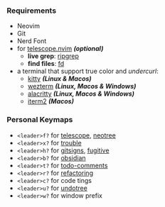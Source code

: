 ### Requirements

- Neovim
- Git
- Nerd Font
- for [telescope.nvim](https://github.com/nvim-telescope/telescope.nvim) **_(optional)_**
  - **live grep**: [ripgrep](https://github.com/BurntSushi/ripgrep)
  - **find files**: [fd](https://github.com/sharkdp/fd)
- a terminal that support true color and _undercurl_:
  - [kitty](https://github.com/kovidgoyal/kitty) **_(Linux & Macos)_**
  - [wezterm](https://github.com/wez/wezterm) **_(Linux, Macos & Windows)_**
  - [alacritty](https://github.com/alacritty/alacritty) **_(Linux, Macos & Windows)_**
  - [iterm2](https://iterm2.com/) **_(Macos)_**

### Personal Keymaps

- `<leader>f?` for [telescope](https://github.com/nvim-telescope/telescope.nvim), [neotree](https://github.com/nvim-neo-tree/neo-tree.nvim)
- `<leader>x?` for [trouble](https://github.com/folke/trouble.nvim)
- `<leader>h?` for [gitsigns](https://github.com/lewis6991/gitsigns.nvim), [fugitive](https://github.com/tpope/vim-fugitive)
- `<leader>b?` for [obsidian](https://github.com/epwalsh/obsidian.nvim)
- `<leader>t?` for [todo-comments](https://github.com/folke/todo-comments.nvim)
- `<leader>r?` for [refactoring](https://github.com/ThePrimeagen/refactoring.nvim)
- `<leader>c?` for code tings
- `<leader>u?` for [undotree](https://github.com/mbbill/undotree)
- `<leader>w?` for window prefix
